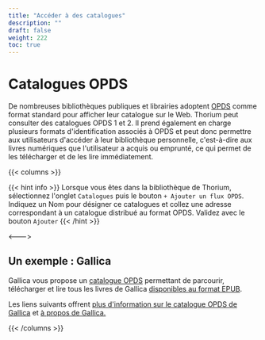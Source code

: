 ```yaml
---
title: "Accéder à des catalogues"
description: ""
draft: false
weight: 222
toc: true
---
```



  <h1>Catalogues OPDS</h1>

  <p>
De nombreuses bibliothèques publiques et librairies adoptent <a href="https://opds.io/">OPDS</a> comme format standard pour afficher leur catalogue sur le Web. Thorium peut consulter des catalogues OPDS 1 et 2. Il prend également en charge plusieurs formats d'identification associés à OPDS et peut donc permettre aux utilisateurs d'accéder à leur bibliothèque personnelle,  c'est-à-dire aux livres numériques que l'utilisateur a acquis ou emprunté,  ce qui permet de les télécharger et de les lire immédiatement.
  </p>
  {{< columns >}}

{{< hint info >}}
Lorsque vous êtes dans la bibliothèque de Thorium, sélectionnez l'onglet `Catalogues` puis le bouton `+ Ajouter un flux OPDS`. Indiquez un Nom pour désigner ce catalogues et collez une adresse correspondant à un catalogue distribué au format OPDS. Validez avec le bouton `Ajouter`
{{< /hint >}}

<--->

## Un exemple : Gallica
<p>Gallica vous propose un&nbsp;<a href="http://gallica.bnf.fr/opds" target="_blank">catalogue OPDS</a>&nbsp;permettant de parcourir, télécharger et lire tous les livres de Gallica <a href="http://gallica.bnf.fr/ebooks" target="_blank">disponibles au format EPUB</a>.</p>

<p>Les liens suivants offrent <a href="http://gallica.bnf.fr/blog/27042017/retrouvez-tous-nos-livres-au-format-epub-dans-votre-application-de-lecture-favorite">plus d'information sur le catalogue OPDS de Gallica</a> et <a href="https://gallica.bnf.fr/edit/und/a-propos">à propos de Gallica.</a></p> 

{{< /columns >}}

<!--
## Autres sources OPDS

Cette liste est non exhaustive et ne représente pas les points de vue des auteurs. 

invalid urls
* Internet archive: * http://bookserver.archive.org/catalog/

* Project Gutenberg: http://m.gutenberg.org/ebooks/?format=opds


-->